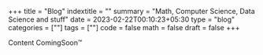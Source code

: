 +++
title = "Blog"
indextitle = ""
summary = "Math, Computer Science, Data Science and stuff"
date = 2023-02-22T00:10:23+05:30
type = "blog"
categories = [""]
tags = [""]
code = false
math = false
draft = false
+++

Content ComingSoon™
<!-- Browse by [category](/categories) -->

